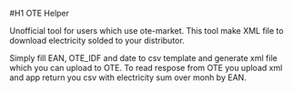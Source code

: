 #H1 OTE Helper

Unofficial tool for users which use ote-market. This tool make XML file to download electricity solded to your distributor. 

Simply fill EAN, OTE_IDF and date to csv template and generate xml file which you can upload to OTE.
To read respose from OTE you upload xml and app return you csv with electricity sum over monh by EAN.
